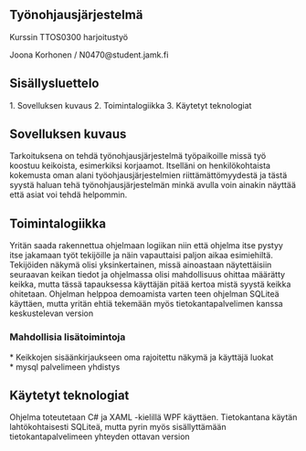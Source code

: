 <h2>Työnohjausjärjestelmä</h2>

<p>Kurssin TTOS0300 harjoitustyö</p>
Joona Korhonen / N0470@student.jamk.fi

<h2>Sisällysluettelo</h2>
1.  Sovelluksen kuvaus
2.  Toimintalogiikka
3.  Käytetyt teknologiat
  


<h2 id="one">Sovelluksen kuvaus</h2>
<p>Tarkoituksena on tehdä työnohjausjärjestelmä työpaikoille missä työ koostuu keikoista, esimerkiksi korjaamot. 
Itselläni on henkilökohtaista kokemusta oman alani työohjausjärjestelmien riittämättömyydestä ja tästä syystä haluan tehä työnohjausjärjestelmän minkä avulla voin ainakin näyttää että asiat voi tehdä helpommin.
</p>
<p></p>

<h2 id="#two">Toimintalogiikka</h2>
<p>Yritän saada rakennettua ohjelmaan logiikan niin että ohjelma itse pystyy itse jakamaan työt tekijöille ja näin vapauttaisi paljon aikaa esimiehiltä.
Tekijöiden näkymä olisi yksinkertainen, missä ainoastaan näytettäisiin seuraavan keikan tiedot ja ohjelmassa olisi mahdollisuus ohittaa määrätty keikka, mutta tässä tapauksessa käyttäjän pitää kertoa mistä syystä keikka ohitetaan.
Ohjelman helppoa demoamista varten teen ohjelman SQLiteä käyttäen, mutta yritän ehtiä tekemään myös tietokantapalvelimen kanssa keskustelevan version</p>
<h3>Mahdollisia lisätoimintoja</h3>
* Keikkojen sisäänkirjaukseen oma rajoitettu näkymä ja käyttäjä luokat<br>
* mysql palvelimeen yhdistys

<h2>Käytetyt teknologiat</h2>
<p>Ohjelma toteutetaan C# ja XAML -kielillä WPF käyttäen. Tietokantana käytän lahtökohtaisesti SQLiteä, mutta pyrin myös sisällyttämään tietokantapalvelimeen yhteyden ottavan version </p>

